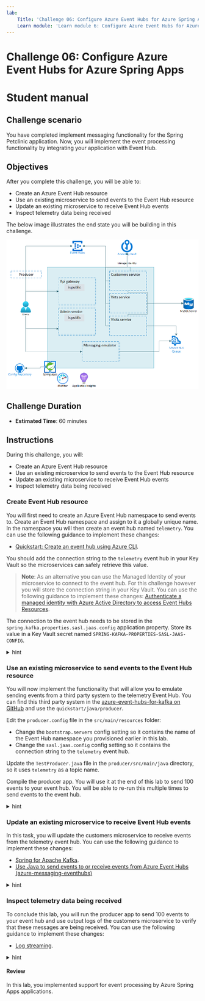 ```yaml
---
lab:
    Title: 'Challenge 06: Configure Azure Event Hubs for Azure Spring Apps'
    Learn module: 'Learn module 6: Configure Azure Event Hubs for Azure Spring Apps'
---
```


# Challenge 06: Configure Azure Event Hubs for Azure Spring Apps

# Student manual

## Challenge scenario

You have completed implement messaging functionality for the Spring Petclinic application. Now, you will implement the event processing functionality by integrating your application with Event Hub.

## Objectives

After you complete this challenge, you will be able to:

- Create an Azure Event Hub resource
- Use an existing microservice to send events to the Event Hub resource
- Update an existing microservice to receive Event Hub events
- Inspect telemetry data being received

The below image illustrates the end state you will be building in this challenge.

![Challenge 6 architecture](./images/asa-openlab-6.png)

## Challenge Duration

- **Estimated Time**: 60 minutes

## Instructions

During this challenge, you will:

- Create an Azure Event Hub resource
- Use an existing microservice to send events to the Event Hub resource
- Update an existing microservice to receive Event Hub events
- Inspect telemetry data being received

### Create Event Hub resource

You will first need to create an Azure Event Hub namespace to send events to. Create an Event Hub namespace and assign to it a globally unique name. In the namespace you will then create an event hub named `telemetry`. You can use the following guidance to implement these changes:

- [Quickstart: Create an event hub using Azure CLI](https://docs.microsoft.com/azure/event-hubs/event-hubs-quickstart-cli).

You should add the connection string to the `telemetry` event hub in your Key Vault so the microservices can safely retrieve this value.

   > **Note**: As an alternative you can use the Managed Identity of your microservice to connect to the event hub. For this challenge however you will store the connection string in your Key Vault. You can use the following guidance to implement these changes: [Authenticate a managed identity with Azure Active Directory to access Event Hubs Resources](https://docs.microsoft.com/azure/event-hubs/authenticate-managed-identity?tabs=latest).

The connection to the event hub needs to be stored in the `spring.kafka.properties.sasl.jaas.config` application property. Store its value in a Key Vault secret named `SPRING-KAFKA-PROPERTIES-SASL-JAAS-CONFIG`.

<details>
<summary>hint</summary>
<br/>

1. On your lab computer, in the Git Bash window, from the Git Bash prompt, run the following command to create an Event Hub namespace. The name you use for your namespace should be globally unique, so adjust it accordingly in case the randomly generated name is already in use.

   ```bash
   EVENTHUBS_NAMESPACE=evhns-$APPNAME-$UNIQUEID

   az eventhubs namespace create \
     --resource-group $RESOURCE_GROUP \
     --name $EVENTHUBS_NAMESPACE \
     --location $LOCATION
   ```

1. Next, create an event hub named `telemetry` in the newly created namespace.

   ```bash
   EVENTHUB_NAME=telemetry

   az eventhubs eventhub create \
     --name $EVENTHUB_NAME \
     --resource-group $RESOURCE_GROUP \
     --namespace-name $EVENTHUBS_NAMESPACE
   ```

1. Create a new authorization rule for sending and listening to the `telemetry` event hub.

   ```bash
   RULE_NAME=listensendrule

   az eventhubs eventhub authorization-rule create \
     --resource-group $RESOURCE_GROUP \
     --namespace-name $EVENTHUBS_NAMESPACE \
     --eventhub-name $EVENTHUB_NAME \
     --name $RULE_NAME \
     --rights Listen Send
   ```

1. Retrieve the connection string for this authorization rule in an environment variable.

   ```bash
   EVENTHUB_CONNECTIONSTRING=$(az eventhubs eventhub authorization-rule keys list \
       --resource-group $RESOURCE_GROUP \
       --namespace-name $EVENTHUBS_NAMESPACE \
       --eventhub-name $EVENTHUB_NAME \
       --name $RULE_NAME \
       --query primaryConnectionString \
       --output tsv)
   ```

1. Display the value of the connection string and verify that it only allows access to your `telemetry` eventhub.

   ```bash
   echo $EVENTHUB_CONNECTIONSTRING
   ```

   > **Note**: The connection string should have the following format (where the `<event-hub-namespace>` placeholder represents the name of your Event Hub namespace and the `<shared-access-key>` placeholder represents a Shared Access Signature value corresponding to the `listensendrule` access key):

   ```txt
   Endpoint=sb://<event-hub-namespace>.servicebus.windows.net/;SharedAccessKeyName=listensendrule;SharedAccessKey=<shared-access-key>;EntityPath=telemetry
   ```

1. From the Git Bash window, in your local application repository, use your favorite text editor to create a file named `secretfile.txt` with the following content and replace the `<connection-string>` placeholder with the value of the connection string you displayed in the previous step, excluding the trailing string `;EntityPath=telemetry`:

   ```txt
   org.apache.kafka.common.security.plain.PlainLoginModule required username="$ConnectionString" password="<connection-string>";
   ```

1. Save the file.

1. Create a new Key Vault secret for this connection string.

   ```bash
   az keyvault secret set \
       --name SPRING-KAFKA-PROPERTIES-SASL-JAAS-CONFIG \
       --file secretfile.txt \
       --vault-name $KEYVAULT_NAME
   ```

1. In your configuration repository's `application.yml` file, add the kafka configuration in the `spring` section by appending the following YAML fragment (make sure to replace the `<eventhub-namespace>` placeholder in the value of the `bootstrap-servers` parameter):

   ```yaml
     kafka:
       bootstrap-servers: <eventhub-namespace>.servicebus.windows.net:9093
       client-id: first-service
       group-id: $Default
       properties:
         sasl.jaas.config: 
         sasl.mechanism: PLAIN
         security.protocol: SASL_SSL
         spring.json:
           use.type.headers: false
           value.default.type: com.targa.labs.dev.telemetrystation.Message
   ```

   > **Note**: Particular attention to indentation as shown above is important: `kafka` should be at the same indentation level as `config`, `jms`, `datasource` and `cloud`. The resulting content should have the following format:

   ```yaml
   spring:
     config:
       activate:
         on-profile: mysql
     jms:
       servicebus:
         connection-string: ${spring.jms.servicebus.connection-string}
         idle-timeout: 60000
         pricing-tier: premium
     datasource:
       schema: classpath*:db/mysql/schema.sql
       data: classpath*:db/mysql/data.sql
       url: jdbc:mysql://<your-database>.mysql.database.azure.com:3306/petclinic?useSSL=true
       initialization-mode: ALWAYS
     kafka:
       bootstrap-servers: <eventhub-namespace>.servicebus.windows.net:9093
       client-id: first-service
       group-id: $Default
       properties:
         sasl.jaas.config:
         sasl.mechanism: PLAIN
         security.protocol: SASL_SSL
         spring.json:
         use.type.headers: false
         value.default.type: com.targa.labs.dev.telemetrystation.Message
     cloud:
       azure:
         keyvault:
           secret:
             property-source-enabled: true
             property-sources:
               - name: key-vault-property-souece-1
                 endpoint: https://<your-keyvault>.vault.azure.net/
                 credential.managed-identity-enabled: true
   ```

1. Commit and push your changes to the remote repository.

   ```bash
   cd ~/projects/spring-petclinic-microservices-config
   git add .
   git commit -m 'added event hub'
   git push
   ```

</details>

### Use an existing microservice to send events to the Event Hub resource

You will now implement the functionality that will allow you to emulate sending events from a third party system to the telemetry Event Hub. You can find this third party system in the [azure-event-hubs-for-kafka on GitHub](https://github.com/Azure/azure-event-hubs-for-kafka) and use the `quickstart/java/producer`.

Edit the `producer.config` file in the `src/main/resources` folder:
- Change the `bootstrap.servers` config setting so it contains the name of the Event Hub namespace you provisioned earlier in this lab.
- Change the `sasl.jaas.config` config setting so it contains the connection string to the `telemetry` event hub.

Update the `TestProducer.java` file in the `producer/src/main/java` directory, so it uses `telemetry` as a topic name.

Compile the producer app. You will use it at the end of this lab to send 100 events to your event hub. You will be able to re-run this multiple times to send events to the event hub.

<details>
<summary>hint</summary>
<br/>

1. From the Git Bash shell in the `projects` folder, clone the [azure-event-hubs-for-kafka on GitHub](https://github.com/Azure/azure-event-hubs-for-kafka) project.

   ```bash
   cd ~/projects
   git clone https://github.com/Azure/azure-event-hubs-for-kafka
   ```

1. In your projects folder, use your favorite text editor to open the **azure-event-hubs-for-kafka/quickstart/java/producer/src/main/resources/producer.config** file. Change line 1 by replacing the `mynamespace` placeholder with the name of the Event Hub namespace you provisioned earlier in this lab.

   ```yaml
   bootstrap.servers=mynamespace.servicebus.windows.net:9093
   ```

1. Change line 4 by replacing the password value with the value of the connection string to the `telemetry` event hub. This value should match the content of the `$EVENTHUB_CONNECTIONSTRING` environment variable.

   ```yaml
   sasl.jaas.config=org.apache.kafka.common.security.plain.PlainLoginModule required username="$ConnectionString" password="Endpoint=sb://mynamespace.servicebus.windows.net/;SharedAccessKeyName=XXXXXX;SharedAccessKey=XXXXXX;EntityPath=telemetry";
   ```

1. Save the changes to the file.

1. Open the `TestProducer.java` file in the `azure-event-hubs-for-kafka/quickstart/java/producer/src/main/java` directory. In line 16, set the topic name to `telemetry`.

   ```java
       private final static String TOPIC = "telemetry";
   ```

1. From the Git Bash window, set the current working directory to the `azure-event-hubs-for-kafka/quickstart/java/producer` folder and run a maven build.

   ```bash
   cd ~/projects/azure-event-hubs-for-kafka/quickstart/java/producer
   mvn clean package
   ```

</details>

### Update an existing microservice to receive Event Hub events

In this task, you will update the customers microservice to receive events from the telemetry event hub. You can use the following guidance to implement these changes:

- [Spring for Apache Kafka](https://docs.spring.io/spring-kafka/reference/html/).
- [Use Java to send events to or receive events from Azure Event Hubs (azure-messaging-eventhubs)](https://learn.microsoft.com/azure/event-hubs/event-hubs-java-get-started-send)

<details>
<summary>hint</summary>
<br/>

1. In your local application repository, use your favorite text editor to open the `pom.xml` file of the `spring-petclinic-customers-service` microservice, add to it another dependency element within the `<!-- Spring Cloud -->` section of the `<dependencies>` element, and save the change:

   ```xml
           <dependency>
               <groupId>org.springframework.kafka</groupId>
               <artifactId>spring-kafka</artifactId>
           </dependency>
   ```

   > **Note**: In this lab we are using the spring-kafka library from the spring framework. Another option would be to use the Azure EventHubs library provided by Microsoft which has additional features. More info can be found in the [Use Java to send events to or receive events from Azure Event Hubs (azure-messaging-eventhubs)](https://learn.microsoft.com/azure/event-hubs/event-hubs-java-get-started-send) article.

1. In the `spring-petclinic-microservices/spring-petclinic-customers-service/src/main/java/org/springframework/samples/petclinic/customers` folder, create a directory named `services`. Next, in this directory, create an `EventHubListener.java` class file with the following code:

   ```java
   package org.springframework.samples.petclinic.customers.services;

   import org.slf4j.Logger;
   import org.slf4j.LoggerFactory;
   import org.springframework.kafka.annotation.KafkaListener;
   import org.springframework.stereotype.Service;

   @Service
   public class EventHubListener {

      private static final Logger log = LoggerFactory.getLogger(EventHubListener.class);

      @KafkaListener(topics = "telemetry", groupId = "$Default")
        public void receive(String in) {
           log.info("Received message from kafka queue: {}",in);
           System.out.println(in);
       }
   } 
   ```

   > **Note**: This class uses the `KafkaListener` annotation to start listening to an event hub using the `$Default` group of the `telemetry` event hub. The received messages are written to the log as info messages.

1. In the Git Bash window, navigate back to the root folder of the spring petclinic repository and rebuild the application.

   ```bash
   cd ~/projects/spring-petclinic-microservices/
   mvn clean package -DskipTests
   ```

1. Redeploy the `customers-service` microservice to Azure Spring Apps.

   ```bash
   az spring app deploy \
     --service $SPRING_APPS_SERVICE \
     --resource-group $RESOURCE_GROUP \
     --name customers-service \
     --no-wait \
     --artifact-path spring-petclinic-customers-service/target/spring-petclinic-customers-service-$VERSION.jar \
     --env SPRING_PROFILES_ACTIVE=mysql
   ```

</details>

### Inspect telemetry data being received

To conclude this lab, you will run the producer app to send 100 events to your event hub and use output logs of the customers microservice to verify that these messages are being received. You can use the following guidance to implement these changes:

- [Log streaming](https://docs.microsoft.com/azure/spring-cloud/quickstart-logs-metrics-tracing?tabs=Azure-CLI&pivots=programming-language-java#log-streaming-1).

<details>
<summary>hint</summary>
<br/>

1. In the Git Bash window, set the current working directory to the `events` folder and run the `TestProducer` application.

   ```bash
   cd ~/projects/azure-event-hubs-for-kafka/quickstart/java/producer
   mvn exec:java -Dexec.mainClass="TestProducer"
   ```

1. Verify that the output indicates that 100 events were sent to the `telemetry` event hub.

1. Press the `Ctrl+C` key combination to return to the command prompt.

1. From the same Git Bash window, run the following command to start the log stream output for the `customers-service`.

   ```bash
   az spring app logs -f --service $SPRING_APPS_SERVICE \
       --resource-group $RESOURCE_GROUP \
       --name customers-service
   ```

   > **Note**: You might need to press Ctrl+C if you don't see any log messages being displayed.

1. Review the output and verify that it contains the output that has the following format:

   ```txt
   2022-05-27 12:26:10.520  INFO 1 --- [ntainer#0-0-C-1] o.s.s.p.c.services.EventHubListener      : Received message from kafka queue: Test Data #1 
   Test Data #1
   ```

1. Switch to the web browser displaying the Azure portal, navigate to the page of the resource group containing resources you provisioned in this lab, and select the entry representing your Event Hub namespace.

   > **Note**: In case you don't see your Event Hub namespace in the list, select the refresh button.

1. On the Event Hub namespace page, in the navigation menu, in the **Entities** section, select **Event Hubs** and then select the `telemetry` event hub entry.

1. On the **Overview** page, review the **Messages** graph to verify that it includes metrics representing incoming and outgoing messages.

</details>

#### Review

In this lab, you implemented support for event processing by Azure Spring Apps applications.
